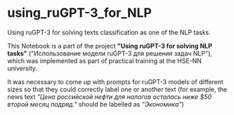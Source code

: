# using_ruGPT-3_for_NLP
Using ruGPT-3 for solving texts classification as one of the NLP tasks.

This Notebook is a part of the project **"Using ruGPT-3 for solving NLP tasks"** ("Использование модели ruGPT-3 для решения задач NLP"), which was implemented as part of practical training at the HSE-NN university.

It was necessary to come up with prompts for ruGPT-3 models of different sizes so that they could correctly label one or another text (for example, the news text _"Цена российской нефти для налогов осталась ниже $50 второй месяц подряд."_ should be labelled as _"Экономика"_)
